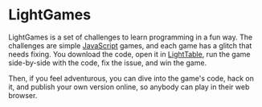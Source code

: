 # LightGames

LightGames is a set of challenges to learn programming in a fun way. The
challenges are simple [JavaScript](https://en.wikipedia.org/wiki/JavaScript)
games, and each game has a glitch that needs fixing. You download the code,
open it in [LightTable](http://lighttable.com), run the game side-by-side with
the code, fix the issue, and win the game.

Then, if you feel adventurous, you can dive into the game's code, hack on it,
and publish your own version online, so anybody can play in their web browser.
